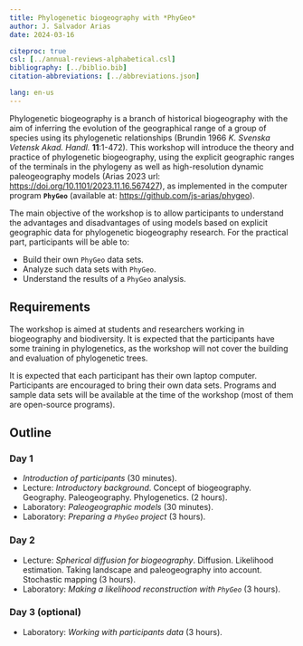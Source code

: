 ```yaml
---
title: Phylogenetic biogeography with *PhyGeo*
author: J. Salvador Arias
date: 2024-03-16

citeproc: true
csl: [../annual-reviews-alphabetical.csl]
bibliography: [../biblio.bib]
citation-abbreviations: [../abbreviations.json]

lang: en-us
---
```


Phylogenetic biogeography
is a branch of historical biogeography
with the aim of inferring the evolution
of the geographical range of a group of species
using its phylogenetic relationships
(Brundin 1966 *K. Svenska Vetensk Akad. Handl.* **11**:1-472).
This workshop
will introduce the theory and practice of phylogenetic biogeography,
using the explicit geographic ranges
of the terminals in the phylogeny
as well as high-resolution dynamic paleogeography models
(Arias 2023 url: <https://doi.org/10.1101/2023.11.16.567427>),
as implemented in the computer program **`PhyGeo`**
(available at:
<https://github.com/js-arias/phygeo>).

The main objective of the workshop
is to allow participants to understand
the advantages and disadvantages of using models
based on explicit geographic data
for phylogenetic biogeography research.
For the practical part,
participants will be able to:

- Build their own `PhyGeo` data sets.
- Analyze such data sets with `PhyGeo`.
- Understand the results of a `PhyGeo` analysis.

## Requirements

The workshop is aimed at students
and researchers
working in biogeography and biodiversity.
It is expected that the participants have some training in phylogenetics,
as the workshop will not cover the building
and evaluation of phylogenetic trees.

It is expected that each participant has their own laptop computer.
Participants are encouraged to bring their own data sets.
Programs and sample data sets
will be available at the time of the workshop
(most of them are open-source programs).

## Outline

### Day 1

- *Introduction of participants*
  (30 minutes).
- Lecture: *Introductory background*.
  Concept of biogeography.
  Geography.
  Paleogeography.
  Phylogenetics.
  (2 hours).
- Laboratory: *Paleogeographic models* (30 minutes).
- Laboratory: *Preparing a `PhyGeo` project* (3 hours).

### Day 2

- Lecture: *Spherical diffusion for biogeography*.
  Diffusion.
  Likelihood estimation.
  Taking landscape and paleogeography into account.
  Stochastic mapping (3 hours).
- Laboratory: *Making a likelihood reconstruction with `PhyGeo`* (3 hours).

### Day 3 (optional)

- Laboratory: *Working with participants data* (3 hours).
